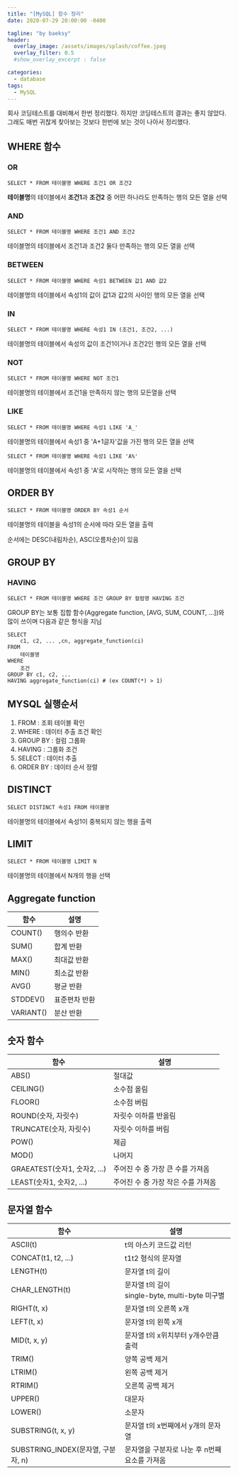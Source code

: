 ```yaml
---
title: "[MySQL] 함수 정리"
date: 2020-07-29 20:00:00 -0400

tagline: "by baeksy"
header:
  overlay_image: /assets/images/splash/coffee.jpeg
  overlay_filter: 0.5
  #show_overlay_excerpt : false

categories: 
  - database
tags: 
  - MySQL
---
```

회사 코딩테스트를 대비해서 한번 정리했다. 하지만 코딩테스트의 결과는 좋지 않았다. 그래도 매번 귀찮게 찾아보는 것보다 한번에 보는 것이 나아서 정리했다.

## WHERE 함수

### OR

```shell
SELECT * FROM 테이블명 WHERE 조건1 OR 조건2
```

**테이블명**의 테이블에서 **조건1**과 **조건2** 중 어떤 하나라도 만족하는 행의 모든 열을 선택

### AND

```shell
SELECT * FROM 테이블명 WHERE 조건1 AND 조건2
```

테이블명의 테이블에서 조건1과 조건2 둘다 만족하는 행의 모든 열을 선택

### BETWEEN

```shell
SELECT * FROM 테이블명 WHERE 속성1 BETWEEN 값1 AND 값2
```

테이블명의 테이블에서 속성1의 값이 값1과 값2의 사이인 행의 모든 열을 선택

### IN

```shell
SELECT * FROM 테이블명 WHERE 속성1 IN (조건1, 조건2, ...)
```

테이블명의 테이블에서 속성의 값이 조건1이거나 조건2인 행의 모든 열을 선택

### NOT

```shell
SELECT * FROM 테이블명 WHERE NOT 조건1
```

테이블명의 테이블에서 조건1을 만족하지 않는 행의 모든열을 선택

### LIKE

```shell
SELECT * FROM 테이블명 WHERE 속성1 LIKE 'A_'
```

테이블명의 테이블에서 속성1 중 'A+1글자'값을 가진 행의 모든 열을 선택

```shell
SELECT * FROM 테이블명 WHERE 속성1 LIKE 'A%'
```

테이블명의 테이블에서 속성1 중 'A'로 시작하는 행의 모든 열을 선택



## ORDER BY

```shell
SELECT * FROM 테이블명 ORDER BY 속성1 순서
```

테이블명의 테이블을 속성1의 순서에 따라 모든 열을 출력

순서에는 DESC(내림차순), ASC(오름차순)이 있음



## GROUP BY

### HAVING

```shell
SELECT * FROM 테이블명 WHERE 조건 GROUP BY 컬럼명 HAVING 조건
```

GROUP BY는 보통 집합 함수(Aggregate function, [AVG, SUM, COUNT, ...])와 많이 쓰이며 다음과 같은 형식을 지님

```shell
SELECT
	c1, c2, ... ,cn, aggregate_function(ci)
FROM
	테이블명
WHERE
	조건
GROUP BY c1, c2, ...
HAVING aggregate_function(ci) # (ex COUNT(*) > 1)
```



## MYSQL 실행순서

1. FROM : 조회 테이블 확인
2. WHERE : 데이터 추출 조건 확인
3. GROUP BY : 컬럼 그룹화
4. HAVING : 그룹화 조건
5. SELECT : 데이터 추출
6. ORDER BY : 데이터 순서 정렬



## DISTINCT

```shell
SELECT DISTINCT 속성1 FROM 테이블명
```

테이블명의 테이블에서 속성1이 중복되지 않는 행을 출력



## LIMIT

```shell
SELECT * FROM 테이블명 LIMIT N
```

테이블명의 테이블에서 N개의 행을 선택



## Aggregate function

| 함수      | 설명          |
| --------- | ------------- |
| COUNT()   | 행의수 반환   |
| SUM()     | 합계 반환     |
| MAX()     | 최대값 반환   |
| MIN()     | 최소값 반환   |
| AVG()     | 평균 반환     |
| STDDEV()  | 표준편차 반환 |
| VARIANT() | 분산 반환     |



## 숫자 함수

| 함수                         | 설명                               |
| ---------------------------- | ---------------------------------- |
| ABS()                        | 절대값                             |
| CEILING()                    | 소수점 올림                        |
| FLOOR()                      | 소수점 버림                        |
| ROUND(숫자, 자릿수)          | 자릿수 이하를 반올림               |
| TRUNCATE(숫자, 자릿수)       | 자릿수 이하를 버림                 |
| POW()                        | 제곱                               |
| MOD()                        | 나머지                             |
| GRAEATEST(숫자1, 숫자2, ...) | 주어진 수 중 가장 큰 수를 가져옴   |
| LEAST(숫자1, 숫자2, ...)     | 주어진 수 중 가장 작은 수를 가져옴 |

## 문자열 함수

| 함수                               | 설명                                                |
| ---------------------------------- | --------------------------------------------------- |
| ASCII(t)                           | t의 아스키 코드값 리턴                              |
| CONCAT(t1, t2, ...)                | t1t2 형식의 문자열                                  |
| LENGTH(t)                          | 문자열 t의 길이                                     |
| CHAR_LENGTH(t)                     | 문자열 t의 길이<br />single-byte, multi-byte 미구별 |
| RIGHT(t, x)                        | 문자열 t의 오른쪽 x개                               |
| LEFT(t, x)                         | 문자열 t의 왼쪽 x개                                 |
| MID(t, x, y)                       | 문자열 t의 x위치부터 y개수만큼 출력                 |
| TRIM()                             | 양쪽 공백 제거                                      |
| LTRIM()                            | 왼쪽 공백 제거                                      |
| RTRIM()                            | 오른쪽 공백 제거                                    |
| UPPER()                            | 대문자                                              |
| LOWER()                            | 소문자                                              |
| SUBSTRING(t, x, y)                 | 문자열 t의 x번째에서 y개의 문자열                   |
| SUBSTRING_INDEX(문자열, 구분자, n) | 문자열을 구분자로 나눈 후 n번째 요소를 가져옴       |

